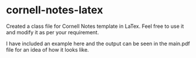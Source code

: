 # cornell-notes-latex
Created a class file for Cornell Notes template in LaTex. Feel free to use it and modify it as per your requirement.

I have included an example here and the output can be seen in the main.pdf file for an idea of how it looks like.
